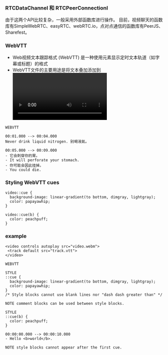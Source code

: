 ### RTCDataChannel 和 RTCPeerConnectionl
由于这两个API比较复杂，一般采用外部函数库进行操作。
目前，视频聊天的函数库有SimpleWebRTC、easyRTC、webRTC.io，点对点通信的函数库有PeerJS、Sharefest。

### WebVTT
- Web视频文本跟踪格式 (WebVTT) 是一种使用<track>元素显示定时文本轨道（如字幕或标题）的格式
- WebVTT文件的主要用途是将文本叠加添加到<video>
W- ebVTT是一种基于文本的格式，必须使用UTF-8进行编码

```
WEBVTT

00:01.000 --> 00:04.000
Never drink liquid nitrogen. 别喝液氮。

00:05.000 --> 00:09.000
- 它会刺穿你的胃。
- It will perforate your stomach.
- 你可能会因此挂掉。
- You could die.
```

### Styling WebVTT cues
```
video::cue {
  background-image: linear-gradient(to bottom, dimgray, lightgray);
  color: papayawhip;
}

video::cue(b) {
  color: peachpuff;
}
```

### example
```
<video controls autoplay src="video.webm">
 <track default src="track.vtt">
</video>
```

```
WEBVTT

STYLE
::cue {
  background-image: linear-gradient(to bottom, dimgray, lightgray);
  color: papayawhip;
}
/* Style blocks cannot use blank lines nor "dash dash greater than" */

NOTE comment blocks can be used between style blocks.

STYLE
::cue(b) {
  color: peachpuff;
}

00:00:00.000 --> 00:00:10.000
- Hello <b>world</b>.

NOTE style blocks cannot appear after the first cue.
```